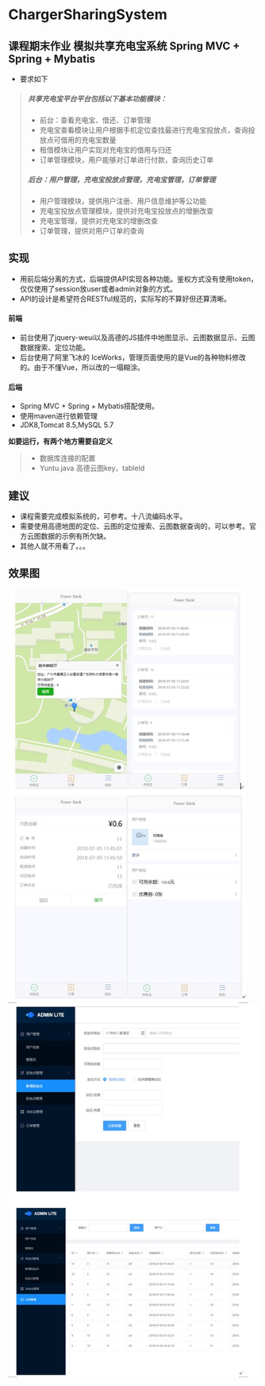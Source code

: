 # ChargerSharingSystem
## 课程期末作业 模拟共享充电宝系统 Spring MVC + Spring + Mybatis
- 要求如下
> ##### 共享充电宝平台平台包括以下基本功能模块：
> * 前台：查看充电宝、借还、订单管理
> * 充电宝查看模块让用户根据手机定位查找最进行充电宝投放点，查询投放点可借用的充电宝数量
> * 租借模块让用户实现对充电宝的借用与归还
> * 订单管理模块，用户能够对订单进行付款，查询历史订单
> ##### 后台：用户管理，充电宝投放点管理，充电宝管理，订单管理
>	* 用户管理模块，提供用户注册、用户信息维护等公功能
>	* 充电宝投放点管理模块，提供对充电宝投放点的增删改查
>	* 充电宝管理，提供对充电宝的增删改查
> *	订单管理，提供对用户订单的查询

## 实现
* 用前后端分离的方式，后端提供API实现各种功能。鉴权方式没有使用token，仅仅使用了session放user或者admin对象的方式。
* API的设计是希望符合RESTful规范的，实际写的不算好但还算清晰。
#### 前端 
* 前台使用了jquery-weui以及高德的JS插件中地图显示、云图数据显示、云图数据搜索、定位功能。
* 后台使用了阿里飞冰的 IceWorks，管理页面使用的是Vue的各种物料修改的。由于不懂Vue，所以改的一塌糊涂。
#### 后端
* Spring MVC + Spring + Mybatis搭配使用。
* 使用maven进行依赖管理
* JDK8,Tomcat 8.5,MySQL 5.7

**如要运行，有两个地方需要自定义**
> * 数据库连接的配置
> * Yuntu.java 高德云图key，tableId

## 建议
* 课程需要完成模拟系统的，可参考。十八流编码水平。
* 需要使用高德地图的定位、云图的定位搜索、云图数据查询的，可以参考。官方云图数据的示例有所欠缺。
* 其他人就不用看了。。。

## 效果图
![前台](https://github.com/KonsonChow/ChargerSharingSystem/blob/master/01.JPG)
![后台](https://github.com/KonsonChow/ChargerSharingSystem/blob/master/02.JPG)
